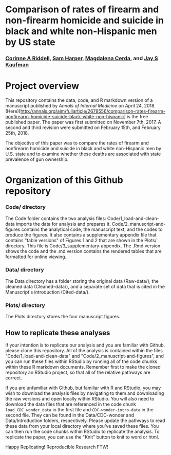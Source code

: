 # Comparison of rates of firearm and non-firearm homicide and suicide in black and white non-Hispanic men by US state
### [Corinne A Riddell](corinneriddell.com), [Sam Harper](samharper.org), [Magdalena Cerda](https://www.ucdmc.ucdavis.edu/emergency/ourteam/faculty/cerda.html), and [Jay S Kaufman](jayskaufman.com)

# Project overview

This repository contains the data, code, and R markdown version of a manuscript published by *Annals of Internal Medicine* on April 24, 2018. (Here)[http://annals.org/aim/fullarticle/2679556/comparison-rates-firearm-nonfirearm-homicide-suicide-black-white-non-hispanic] is the free published paper. The paper was first submitted on November 7th, 2017. A second and third revision were submitted on February 15th, and February 25th, 2018. 

The objective of this paper was to compare the rates of firearm and nonfirearm homicide and suicide in black and white non-Hispanic men by U.S. state and to examine whether these deaths are associated with state prevalence of gun ownership.

# Organization of this Github repository

### Code/ directory

The Code folder contains the two analysis files: Code/1_load-and-clean-data imports the data for analysis and prepares it. Code/2_manuscript-and-figures contains the analytical code, the manuscript text, and the codes to produce the figures. It also contains a supplementary appendix file that contains "table versions" of Figures 1 and 2 that are shown in the Plots/ directory. This file is Code/3_supplementary-appendix. The .Rmd version shows the code and the .md version contains the rendered tables that are formatted for online viewing.

### Data/ directory

The Data directory has a folder storing the original data (Raw-data/), the cleaned data (Cleaned-data/), and a separate set of data that is cited in the Manuscript's introduction (Cited-data/).

### Plots/ directory

The Plots directory stores the four manuscript figures. 

## How to replicate these analyses

If your intention is to replicate our analysis and you are familiar with Github, please clone this repository. All of the analysis is contained within the files "Code/1_load-and-clean-data" and "Code/2_manuscript-and-figures", and you can run these files within RStudio by running all of the code chunks within these R markdown documents. Remember first to make the cloned repository an RStudio project, so that all of the relative pathways are correct.

If you are unfamiliar with Github, but familiar with R and RStudio, you may wish to download the analysis files by navigating to them and downloading the raw versions and open locally within RStudio. You will also need to download the data files that are referenced in the code chunk `load_CDC_wonder_data` in the first file and `CDC-wonder-intro-data` in the second file. They can be found in the Data/CDC-wonder and Data/Introduction folders, respectively. Please update the pathways to read these data from your local directory where you've saved these files. You can then run the code chunks within RStudio to replicate the analysis. To replicate the paper, you can use the "Knit" button to knit to word or html.

Happy Replicating! Reproducible Research FTW!

